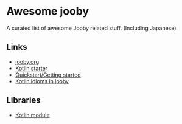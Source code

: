 # Awesome jooby
A curated list of awesome Jooby related stuff. (Including Japanese)


## Links

- [jooby.org](http://jooby.org/)  
- [Kotlin starter](https://github.com/jooby-project/kotlin-starter)  
- [Quickstart/Getting started](http://jooby.org/quickstart/)  
- [Kotlin idioms in jooby](https://medium.com/@espina.edgar/kotlin-idioms-in-jooby-cf3c8655d4ee)  

## Libraries

- [Kotlin module](http://jooby.org/doc/lang-kotlin/)
